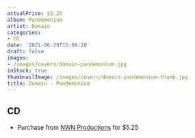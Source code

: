 ```yaml
---
actualPrice: $5.25
album: Pandemonium
artist: Domain
categories:
- CD
date: '2021-06-29T15:06:20'
draft: false
images:
- /images/covers/domain-pandemonium.jpg
inStock: true
thumbnailImage: /images/covers/domain-pandemonium-thumb.jpg
title: Domain - Pandemonium
---
```


## CD
* Purchase from [NWN Productions](http://shop.nwnprod.com/index.php?route=product/product&path=93&product_id=2262&sort=pd.name&order=ASC) for $5.25
